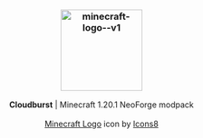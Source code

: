 <h3 align=center>
    <img width="144" height="144" src="https://img.icons8.com/color/144/minecraft-logo--v1.png" alt="minecraft-logo--v1"/>
</h3>
<p align=center>
    <b>Cloudburst</b> | Minecraft 1.20.1 NeoForge modpack
    <br><br>
    <a href="https://icons8.com/icon/16462/minecraft-logo">Minecraft Logo</a> icon by <a href="https://icons8.com">Icons8</a>
</p>
